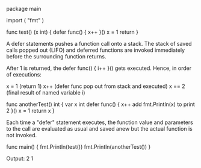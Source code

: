 package main

import (
    "fmt"
)

func test() (x int) {
    defer func() {
        x++
    }()
    x = 1
    return
}

A defer statements pushes a function call onto a stack. The stack of saved calls popped out (LIFO) and deferred functions are invoked immediately before the surrounding function returns.

After 1 is returned, the defer func() { i++ }() gets executed. Hence, in order of executions:

x = 1 (return 1)
x++ (defer func pop out from stack and executed)
x == 2 (final result of named variable i)


func anotherTest() int {
    var x int
    defer func() {
        x++
        add fmt.Println(x) to print 2
    }()
    x = 1
    return x
}

Each time a "defer" statement executes, the function value and parameters to the call are evaluated as usual and saved anew but the actual function is not invoked.


func main() {
    fmt.Println(test())
    fmt.Println(anotherTest())
}


Output:
2
1
